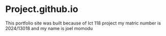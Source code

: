 # Project.github.io
This portfolio site was built because of Ict 118 project my matric number is 2024/13018
and my name is joel momodu
